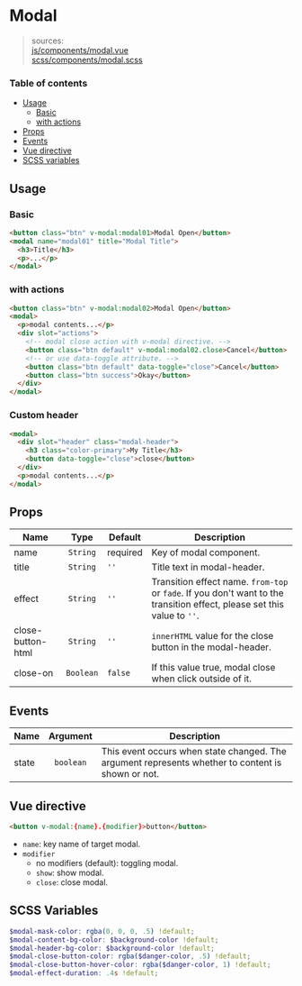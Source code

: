# Modal

> sources:  
[js/components/modal.vue](../../src/js/components/modal.vue)  
[scss/components/modal.scss](../../src/scss/components/_modal.scss)

### Table of contents

- [Usage](#usage)
  - [Basic](#basic)
  - [with actions](#with-actions)
- [Props](#props)
- [Events](#events)
- [Vue directive](#vue-directive)
- [SCSS variables](#scss-variables)

## Usage

### Basic

``` html
<button class="btn" v-modal:modal01>Modal Open</button>
<modal name="modal01" title="Modal Title">
  <h3>Title</h3>
  <p>...</p>
</modal>
```

### with actions

``` html
<button class="btn" v-modal:modal02>Modal Open</button>
<modal>
  <p>modal contents...</p>
  <div slot="actions">
    <!-- modal close action with v-modal directive. -->
    <button class="btn default" v-modal:modal02.close>Cancel</button>
    <!-- or use data-toggle attribute. -->
    <button class="btn default" data-toggle="close">Cancel</button>
    <button class="btn success">Okay</button>
  </div>
</modal>
```

### Custom header

``` html
<modal>
  <div slot="header" class="modal-header">
    <h3 class="color-primary">My Title</h3>
    <button data-toggle="close">close</button>
  </div>
  <p>modal contents...</p>
</modal>
```

## Props

| Name | Type | Default | Description |
| ---- |:----:| ------- | ----------- |
| name | `String` | required | Key of modal component. |
| title | `String` | `''` | Title text in modal-header. |
| effect | `String` | `''` | Transition effect name. `from-top` or `fade`. If you don't want to the transition effect, please set this value to `''`. |
| close-button-html | `String` | `''` | `innerHTML` value for the close button in the modal-header. |
| close-on | `Boolean` | `false` | If this value true, modal close when click outside of it. |

## Events

| Name | Argument | Description |
| ---- |:--------:| ----------- |
| state | `boolean` | This event occurs when state changed. The argument represents whether to content is shown or not. |

## Vue directive

``` html
<button v-modal:{name}.{modifier}>button</button>
```

- `name`: key name of target modal.
- `modifier`
  - no modifiers (default): toggling modal.
  - `show`: show modal.
  - `close`: close modal.

## SCSS Variables

``` scss
$modal-mask-color: rgba(0, 0, 0, .5) !default;
$modal-content-bg-color: $background-color !default;
$modal-header-bg-color: $background-color !default;
$modal-close-button-color: rgba($danger-color, .5) !default;
$modal-close-button-hover-color: rgba($danger-color, 1) !default;
$modal-effect-duration: .4s !default;
```
